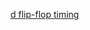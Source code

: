 [d flip-flop timing](https://raw.githack.com/snowch-notes/digital_electronics/main/d-flip-flop.html)
